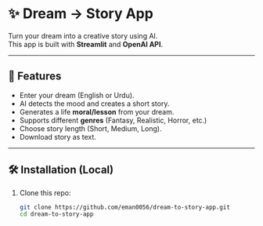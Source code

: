 # ✨ Dream → Story App

Turn your dream into a creative story using AI.  
This app is built with **Streamlit** and **OpenAI API**.

---

## 🚀 Features
- Enter your dream (English or Urdu).
- AI detects the mood and creates a short story.
- Generates a life **moral/lesson** from your dream.
- Supports different **genres** (Fantasy, Realistic, Horror, etc.)
- Choose story length (Short, Medium, Long).
- Download story as text.

---

## 🛠️ Installation (Local)

1. Clone this repo:
   ```bash
   git clone https://github.com/eman0056/dream-to-story-app.git
   cd dream-to-story-app
